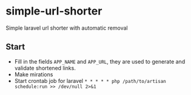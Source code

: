 # simple-url-shorter
Simple laravel url shorter with automatic removal

## Start
- Fill in the fields `APP_NAME` and `APP_URL`, they are used to generate and validate shortened links.
- Make mirations
- Start crontab job for laravel `* * * * * php /path/to/artisan schedule:run >> /dev/null 2>&1`
